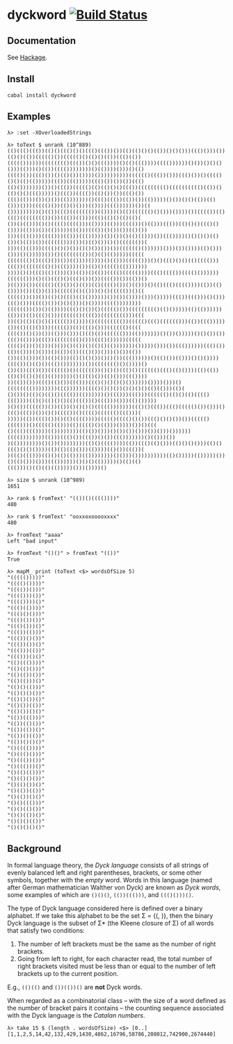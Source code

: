 # dyckword [![Build Status](https://img.shields.io/travis/laserpants/dyckword/master.svg?style=flat)](https://travis-ci.org/laserpants/dyckword)

## Documentation

See [Hackage](http://hackage.haskell.org/package/dyckword/docs/Math-DyckWord-Binary.html).

## Install

```
cabal install dyckword
```

## Examples

```
λ> :set -XOverloadedStrings 

λ> toText $ unrank (10^889)
(()((()((())(()()((()()()((()((())())(()(()()()(())()()()))((()()))())(()()(())((((()())((((()()(()()(())((()(())
((((())))))(((((((()((())()()((())))()(()((())))(((())))))()())()()()()))(()))()(())(((())))))))()(())))()))()(()
(((()())((()())()(()())())))())))))))))(((((()((())()))((()())()(((()()()(()(()))))((())((()))))((()())())())((()
(()()))))))())()((())((((()(()(()()()((())((((((((()(((((((((()(())()(()()()((()))))()((())(((())(()())())((()())
((()(()))())()())(()))))))()((()((())(())())(()))))()())()()(())(()()))()))((((()())(()()()))(())))((())))))())((
()))))))))()(())((()((((((())(())))()(()(((((()()()))())))())(((())(()((()(((((((())())((())(()))((()(()()(()(()(
())()(()))()()(((()(((()))(())))(()))((()))()(()))((())(()()()((()()())))(()))())(()))))()()))((())()())())(()())
)))((()()))(((()))(()))((()))))())())()(()(()))())((())))()()()()(()())()(())())(((((()))())()(()())()()(((((())(
)))(()(()))(((()()()())()()())())())(((((()())))))()))())())))(()()))()))()()))))())()(((((((())()(()(()))))(((((
((((((()()((()())())(())))())))()(()))((((()))()()((()()()(()(((()))((())(((((((()()((())))())(()()(((()(()))))))
))))()()((()(()()))())(())()(())(((()((((())))((()(((())(((()())))))(((((()))()(()((()()((()())())(((())())(())()
)(()))())((((()(()())()(())(()(((()())()(()))()(()((()(((())))(())(()())))())(())()))((((()()(()))()()((((())()((
((((())())())(()()((()(()())))))())())())))()))()))))((())((()))()()))((()()))(((()())()()()))()())))(((())))))))
(((((())())()(())))((()()())()((((()())((((((((()(()()))))(()(())))))(())()(()((()()))(((((()(((())(((((((()))(((
))(()(()(()()()(((())())))()((((((((())((((()((()(((((()))(())((()))))())(()(()())))((((())(()((()()))(((((()((((
(((())()())())(()))()))()(()(()(((((()))(()))))))()())()))))()()())())((()(())))((())(((((((()()))((()()))))(((((
(((()())()()))()())()(())()(()()(()))))))()))))()))())((())))))((()())(()(()))()()))()(())())((()())()))()())(())
())(()()))())(()()))(()()()())()()())((())))))()(()())(()))()()())))(((())()(()()((()()))))))())((((((()()())))()
())())((()())(((((()()(((((())()()()((()()(((((()((()(()())))(()(())(()()(()()(()(())))))()()(()())(()()))((())))
))(())()))((()(()())((()))((()()()()()())))))())))()))()(((((((())))))))((())))))(((()()()())()()()()(()(()))(()(
()())()(()()(()()(((())(())))))()((()))((()))(((((()(()()(()(((()((())))(()()(()()()(()((())()((()))()))(()()))))
)()())((((())())(())()()()()((((()))))))((()()((())((()((((()())()))()((()((())())()()(((())()(((()(((((()((()))(
)))))(())((()())()(()(((())))((((()(((()()())((()()()())())((((()(((()))()((((()(()))(()(((()()(()))())))())()(((
()((()((())))(())))))))(()())()))()())())()))())()))())))))(((())))))))(()))((()())((())()())((()))))))()(()))())
)(())))))))()())())))))))(()()(((())))(())((()(()()))(()()()()))(()()((()()()())))(()(()(()()))(())))(()())((())(
)((()((()))(()()(()(()))(())))))))()()))())))))))))(()()))))(()))))())()(()()))()))((())))))()()()(()))))()(()(()
((()))()(()(()(()))))()))())))()

λ> size $ unrank (10^989)
1651

λ> rank $ fromText' "(())()(((())))"
480

λ> rank $ fromText' "ooxxoxooooxxxx"
480

λ> fromText "aaaa"
Left "bad input"

λ> fromText "()()" > fromText "(())"
True

λ> mapM_ print (toText <$> wordsOfSize 5)
"((((()))))"
"(((()())))"
"(((())()))"
"(((()))())"
"(((())))()"
"((()(())))"
"((()()()))"
"((()())())"
"((()()))()"
"((())(()))"
"((())()())"
"((())())()"
"((()))(())"
"((()))()()"
"(()((())))"
"(()(()()))"
"(()(())())"
"(()(()))()"
"(()()(()))"
"(()()()())"
"(()()())()"
"(()())(())"
"(()())()()"
"(())((()))"
"(())(()())"
"(())(())()"
"(())()(())"
"(())()()()"
"()(((())))"
"()((()()))"
"()((())())"
"()((()))()"
"()(()(()))"
"()(()()())"
"()(()())()"
"()(())(())"
"()(())()()"
"()()((()))"
"()()(()())"
"()()(())()"
"()()()(())"
"()()()()()"
```

## Background

In formal language theory, the *Dyck language* consists of all strings of evenly balanced left and right parentheses, brackets, or some other symbols, together with the *empty* word. Words in this language (named after German mathematician Walther von Dyck) are known as *Dyck words*, some examples of which are `()()()`, `(())((()))`, and `((()()))()`.

The type of Dyck language considered here is defined over a binary alphabet. If we take this alphabet to be the set Σ = {(, )}, then the binary Dyck language is the subset of Σ* (the Kleene closure of Σ) of all words that satisfy two conditions:

1. The number of left brackets must be the same as the number of right brackets.
2. Going from left to right, for each character read, the total number of right brackets visited must be less than or equal to the number of left brackets up to the current position.

E.g., `(()(()` and `())(())()` are **not** Dyck words.

When regarded as a combinatorial class &ndash; with the size of a word defined as the number of bracket pairs it contains &ndash; the counting sequence associated with the Dyck language is the *Catalan numbers*.

```
λ> take 15 $ (length . wordsOfSize) <$> [0..]
[1,1,2,5,14,42,132,429,1430,4862,16796,58786,208012,742900,2674440]
```

